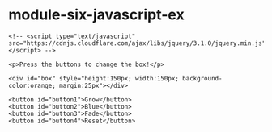 # module-six-javascript-ex

<!DOCTYPE html>
<html>
<head>
    <title>Jiggle Into JavaScript</title>
    
    <!-- <script type="text/javascript" src="https://cdnjs.cloudflare.com/ajax/libs/jquery/3.1.0/jquery.min.js"></script> -->
</head>
<body>


    <p>Press the buttons to change the box!</p>

    <div id="box" style="height:150px; width:150px; background-color:orange; margin:25px"></div>

    <button id="button1">Grow</button>
    <button id="button2">Blue</button>
    <button id="button3">Fade</button>
    <button id="button4">Reset</button>

<script type="text/javascript" src="javascript.js"></script>

</body>
</html>

